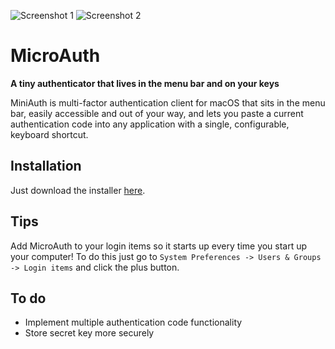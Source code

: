 ![Screenshot 1](https://github.com/d-falck/MicroAuth/blob/f8b79804d3621b43a484bb28de68da84f855ae26/Screenshots/Screenshot%202021-03-08%20at%2021.34.48.png)
![Screenshot 2](https://github.com/d-falck/MicroAuth/blob/f8b79804d3621b43a484bb28de68da84f855ae26/Screenshots/Screenshot%202021-03-08%20at%2021.35.20.png)

# MicroAuth
**A tiny authenticator that lives in the menu bar and on your keys**

MiniAuth is multi-factor authentication client for macOS that sits in the menu bar, easily accessible and out of your way, and lets you paste a current authentication code into any application with a single, configurable, keyboard shortcut.

## Installation

Just download the installer [here](https://github.com/d-falck/MicroAuth/releases/download/1.0/MicroAuth_1.0_Installer.dmg).

## Tips

Add MicroAuth to your login items so it starts up every time you start up your computer! To do this just go to `System Preferences -> Users & Groups -> Login items` and click the plus button.

## To do
- Implement multiple authentication code functionality
- Store secret key more securely

